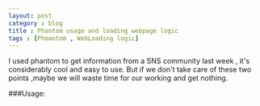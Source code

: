 ```yaml
---
layout: post
category : blog
title : Phantom usage and loading webpage logic 
tags : [Phoantom , WebLoading logic]
---
```


I used phantom to get information from a SNS community last week , it's considerably cool and easy to use. But if we don't take care of these two points ,maybe we will  waste time for our working and get nothing.  

###Usage:
